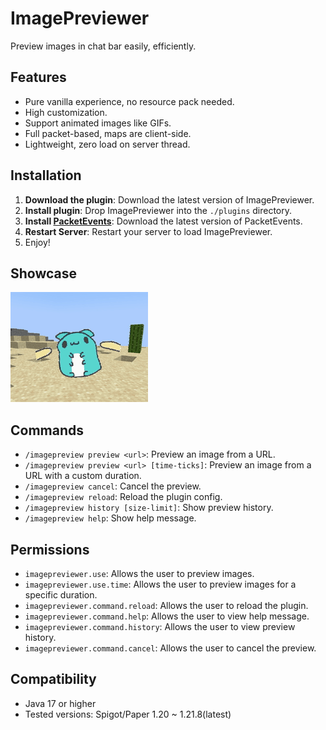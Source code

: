 # ImagePreviewer
Preview images in chat bar easily, efficiently.

## Features
- Pure vanilla experience, no resource pack needed.
- High customization.
- Support animated images like GIFs.
- Full packet-based, maps are client-side.
- Lightweight, zero load on server thread.

## Installation

1. **Download the plugin**: Download the latest version of ImagePreviewer.
2. **Install plugin**: Drop ImagePreviewer into the `./plugins` directory.
3. **Install [PacketEvents](https://github.com/retrooper/packetevents)**: Download the latest version of PacketEvents.
4. **Restart Server**: Restart your server to load ImagePreviewer.
5. Enjoy!

## Showcase

![image](./image/showcase_1.gif)

## Commands

- `/imagepreview preview <url>`: Preview an image from a URL.
- `/imagepreview preview <url> [time-ticks]`: Preview an image from a URL with a custom duration.
- `/imagepreview cancel`: Cancel the preview.
- `/imagepreview reload`: Reload the plugin config.
- `/imagepreview history [size-limit]`: Show preview history.
- `/imagepreview help`: Show help message.

## Permissions

- `imagepreviewer.use`: Allows the user to preview images.
- `imagepreviewer.use.time`: Allows the user to preview images for a specific duration.
- `imagepreviewer.command.reload`: Allows the user to reload the plugin.
- `imagepreviewer.command.help`: Allows the user to view help message.
- `imagepreviewer.command.history`: Allows the user to view preview history.
- `imagepreviewer.command.cancel`: Allows the user to cancel the preview.

## Compatibility

- Java 17 or higher
- Tested versions: Spigot/Paper 1.20 ~ 1.21.8(latest)

